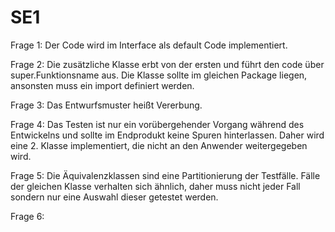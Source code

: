 # SE1
Frage 1: Der Code wird im Interface als default Code implementiert.

Frage 2: Die zusätzliche Klasse erbt von der ersten und führt den code über super.Funktionsname aus. Die Klasse sollte im gleichen Package liegen, ansonsten muss ein import definiert werden.

Frage 3: Das Entwurfsmuster heißt Vererbung.

Frage 4: Das Testen ist nur ein vorübergehender Vorgang während des Entwickelns und sollte im Endprodukt keine Spuren hinterlassen. Daher wird eine 2. Klasse implementiert, die nicht an den Anwender weitergegeben wird.

Frage 5: Die Äquivalenzklassen sind eine Partitionierung der Testfälle. Fälle der gleichen Klasse verhalten sich ähnlich, daher muss nicht jeder Fall sondern nur eine Auswahl dieser getestet werden.

Frage 6: 
